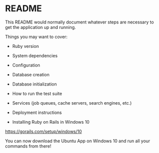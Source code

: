 # README

This README would normally document whatever steps are necessary to get the
application up and running.

Things you may want to cover:

* Ruby version

* System dependencies

* Configuration

* Database creation

* Database initialization

* How to run the test suite

* Services (job queues, cache servers, search engines, etc.)

* Deployment instructions


* Installing Ruby on Rails in Windows 10

https://gorails.com/setup/windows/10

You can now download the Ubuntu App on Windows 10 and run all your commands from there!
